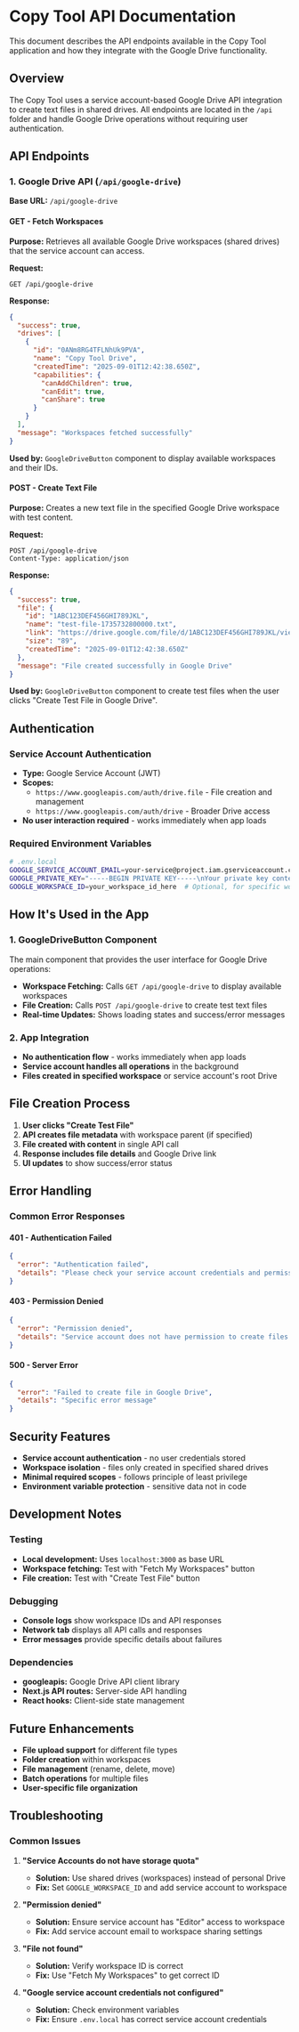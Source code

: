 # Copy Tool API Documentation

This document describes the API endpoints available in the Copy Tool application and how they integrate with the Google Drive functionality.

## Overview

The Copy Tool uses a service account-based Google Drive API integration to create text files in shared drives. All endpoints are located in the `/api` folder and handle Google Drive operations without requiring user authentication.

## API Endpoints

### 1. Google Drive API (`/api/google-drive`)

**Base URL:** `/api/google-drive`

#### GET - Fetch Workspaces
**Purpose:** Retrieves all available Google Drive workspaces (shared drives) that the service account can access.

**Request:**
```http
GET /api/google-drive
```

**Response:**
```json
{
  "success": true,
  "drives": [
    {
      "id": "0ANm8RG4TFLNhUk9PVA",
      "name": "Copy Tool Drive",
      "createdTime": "2025-09-01T12:42:38.650Z",
      "capabilities": {
        "canAddChildren": true,
        "canEdit": true,
        "canShare": true
      }
    }
  ],
  "message": "Workspaces fetched successfully"
}
```

**Used by:** `GoogleDriveButton` component to display available workspaces and their IDs.

#### POST - Create Text File
**Purpose:** Creates a new text file in the specified Google Drive workspace with test content.

**Request:**
```http
POST /api/google-drive
Content-Type: application/json
```

**Response:**
```json
{
  "success": true,
  "file": {
    "id": "1ABC123DEF456GHI789JKL",
    "name": "test-file-1735732800000.txt",
    "link": "https://drive.google.com/file/d/1ABC123DEF456GHI789JKL/view",
    "size": "89",
    "createdTime": "2025-09-01T12:42:38.650Z"
  },
  "message": "File created successfully in Google Drive"
}
```

**Used by:** `GoogleDriveButton` component to create test files when the user clicks "Create Test File in Google Drive".

## Authentication

### Service Account Authentication
- **Type:** Google Service Account (JWT)
- **Scopes:** 
  - `https://www.googleapis.com/auth/drive.file` - File creation and management
  - `https://www.googleapis.com/auth/drive` - Broader Drive access
- **No user interaction required** - works immediately when app loads

### Required Environment Variables
```bash
# .env.local
GOOGLE_SERVICE_ACCOUNT_EMAIL=your-service@project.iam.gserviceaccount.com
GOOGLE_PRIVATE_KEY="-----BEGIN PRIVATE KEY-----\nYour private key content here\n-----END PRIVATE KEY-----\n"
GOOGLE_WORKSPACE_ID=your_workspace_id_here  # Optional, for specific workspace
```

## How It's Used in the App

### 1. GoogleDriveButton Component
The main component that provides the user interface for Google Drive operations:

- **Workspace Fetching:** Calls `GET /api/google-drive` to display available workspaces
- **File Creation:** Calls `POST /api/google-drive` to create test text files
- **Real-time Updates:** Shows loading states and success/error messages

### 2. App Integration
- **No authentication flow** - works immediately when app loads
- **Service account handles all operations** in the background
- **Files created in specified workspace** or service account's root Drive

## File Creation Process

1. **User clicks "Create Test File"**
2. **API creates file metadata** with workspace parent (if specified)
3. **File created with content** in single API call
4. **Response includes file details** and Google Drive link
5. **UI updates** to show success/error status

## Error Handling

### Common Error Responses

#### 401 - Authentication Failed
```json
{
  "error": "Authentication failed",
  "details": "Please check your service account credentials and permissions"
}
```

#### 403 - Permission Denied
```json
{
  "error": "Permission denied",
  "details": "Service account does not have permission to create files in Google Drive"
}
```

#### 500 - Server Error
```json
{
  "error": "Failed to create file in Google Drive",
  "details": "Specific error message"
}
```

## Security Features

- **Service account authentication** - no user credentials stored
- **Workspace isolation** - files only created in specified shared drives
- **Minimal required scopes** - follows principle of least privilege
- **Environment variable protection** - sensitive data not in code

## Development Notes

### Testing
- **Local development:** Uses `localhost:3000` as base URL
- **Workspace fetching:** Test with "Fetch My Workspaces" button
- **File creation:** Test with "Create Test File" button

### Debugging
- **Console logs** show workspace IDs and API responses
- **Network tab** displays all API calls and responses
- **Error messages** provide specific details about failures

### Dependencies
- **googleapis:** Google Drive API client library
- **Next.js API routes:** Server-side API handling
- **React hooks:** Client-side state management

## Future Enhancements

- **File upload support** for different file types
- **Folder creation** within workspaces
- **File management** (rename, delete, move)
- **Batch operations** for multiple files
- **User-specific file organization**

## Troubleshooting

### Common Issues

1. **"Service Accounts do not have storage quota"**
   - **Solution:** Use shared drives (workspaces) instead of personal Drive
   - **Fix:** Set `GOOGLE_WORKSPACE_ID` and add service account to workspace

2. **"Permission denied"**
   - **Solution:** Ensure service account has "Editor" access to workspace
   - **Fix:** Add service account email to workspace sharing settings

3. **"File not found"**
   - **Solution:** Verify workspace ID is correct
   - **Fix:** Use "Fetch My Workspaces" to get correct ID

4. **"Google service account credentials not configured"**
   - **Solution:** Check environment variables
   - **Fix:** Ensure `.env.local` has correct service account credentials
